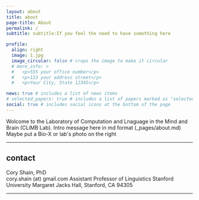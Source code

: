 ```yaml
---
layout: about
title: about
page-title: About
permalink: /
subtitle: subtitle:If you feel the need to have something here

profile:
  align: right
  image: 1.jpg
  image_circular: false # crops the image to make it circular
  # more_info: >
  #   <p>555 your office number</p>
  #   <p>123 your address street</p>
  #   <p>Your City, State 12345</p>

news: true # includes a list of news items
# selected_papers: true # includes a list of papers marked as "selected={true}"
social: true # includes social icons at the bottom of the page
---
```


Wolcome to the Laboratory of Computation and Lnaguage in the Mind and Brain (CLiMB Lab). 
Intro message here in md format (_pages/about.md)
Maybe put a Bio-X or lab's photo on the right

---

## contact
Cory Shain, PhD  
<i class="fa fa-envelope"></i> cory.shain (at) gmail.com
Assistant Professor of Linguistics
Stanford University
Margaret Jacks Hall, Stanford, CA 94305
<!-- please also add your title and address? -->

<!-- Question for erxiao: Do we need a lab's email with edu ending?
<i class="fa fa-envelope"></i> *lab's email* -->

--- 